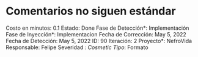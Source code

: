 # Comentarios no siguen estándar

Costo en minutos: 0.1
Estado: Done
Fase de Detección*: Implementación
Fase de Inyección*: Implementacion
Fecha de Corrección: May 5, 2022
Fecha de Detección: May 5, 2022
ID: 90
Iteración: 2
Proyecto*: NefroVida
Responsable: Felipe
Severidad *: Cosmetic
Tipo*: Formato